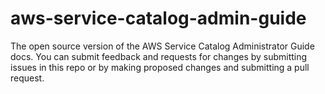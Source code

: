 # aws-service-catalog-admin-guide
The open source version of the AWS Service Catalog Administrator Guide docs. You can submit feedback and requests for changes by submitting issues in this repo or by making proposed changes and submitting a pull request.

